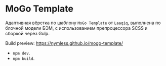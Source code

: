 # MoGo Template

Адаптивная вёрстка по шаблону `MoGo Template` от `Laaqiq`, выполнена по блочной модели БЭМ, с использованием препроцессора SCSS и сборкой через Gulp.

Build preview: <https://nymless.github.io/mogo-template/>

* `npm dev`.
* `npm build`.
